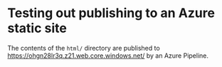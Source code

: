 # Testing out publishing to an Azure static site

The contents of the `html/` directory are published to https://ohgn28lr3q.z21.web.core.windows.net/ by an Azure Pipeline.
